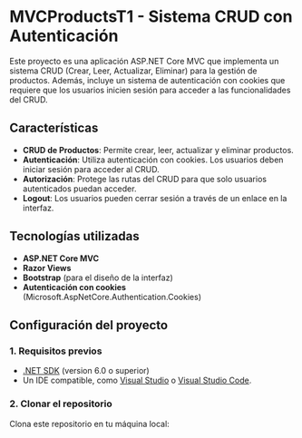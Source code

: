 # MVCProductsT1 - Sistema CRUD con Autenticación

Este proyecto es una aplicación ASP.NET Core MVC que implementa un sistema CRUD (Crear, Leer, Actualizar, Eliminar) para la gestión de productos. 
Además, incluye un sistema de autenticación con cookies que requiere que los usuarios inicien sesión para acceder a las funcionalidades del CRUD.

## Características

- **CRUD de Productos**: Permite crear, leer, actualizar y eliminar productos.
- **Autenticación**: Utiliza autenticación con cookies. Los usuarios deben iniciar sesión para acceder al CRUD.
- **Autorización**: Protege las rutas del CRUD para que solo usuarios autenticados puedan acceder.
- **Logout**: Los usuarios pueden cerrar sesión a través de un enlace en la interfaz.

## Tecnologías utilizadas

- **ASP.NET Core MVC**
- **Razor Views**
- **Bootstrap** (para el diseño de la interfaz)
- **Autenticación con cookies** (Microsoft.AspNetCore.Authentication.Cookies)

## Configuración del proyecto

### 1. Requisitos previos

- [.NET SDK](https://dotnet.microsoft.com/download) (version 6.0 o superior)
- Un IDE compatible, como [Visual Studio](https://visualstudio.microsoft.com/) o [Visual Studio Code](https://code.visualstudio.com/).

### 2. Clonar el repositorio

Clona este repositorio en tu máquina local:

```bash


